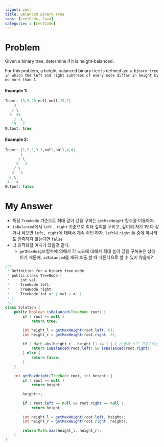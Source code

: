 ```yaml
---
layout: post
title: Balanced Binary Tree
tags: [LeetCode, Java]
categories : [LeetCode]
---
```


# Problem

Given a binary tree, determine if it is height-balanced.

For this problem, a height-balanced binary tree is defined as: `a binary tree in which the left and right subtrees of every node differ in height by no more than 1.`

#### Example 1:

```swift
Input: [3,9,20,null,null,15,7]
    3
   / \
  9  20
    /  \
   15   7
Output: true
```

#### Example 2:

```swift
Input: [1,2,2,3,3,null,null,4,4]
       1
      / \
     2   2
    / \
   3   3
  / \
 4   4
Output: false
```

# My Answer

* 특정 `TreeNode` 기준으로 최대 깊이 값을 구하는 `getMaxHeight` 함수를 이용하자.
* `isBalanced`에서 `left, right` 기준으로 최대 깊이를 구하고, 깊이의 차가 1보다 같거나 작으면 `left, right`에 대해서 계속 확인 하자. `left`나 `right` 둘 중에 하나라도 만족하지 않는다면 `false`
* 더 최적화할 여지가 있을것 같다.
  * `getMaxHeight`함수에 의해서 각 노드에 대해서 최대 높이 값을 구해놓은 상태 이기 때문에, `isBalanced`를 재귀 호출 할 때 다른식으로 할 수 있지 않을까?
  
```java
/**
 * Definition for a binary tree node.
 * public class TreeNode {
 *     int val;
 *     TreeNode left;
 *     TreeNode right;
 *     TreeNode(int x) { val = x; }
 * }
 */
class Solution {
    public boolean isBalanced(TreeNode root) {
        if ( root == null )
            return true;

        int height_l = getMaxHeight(root.left, 0);
        int height_r = getMaxHeight(root.right, 0);
        
        if ( Math.abs(height_r - height_l) <= 1 ) { //현재 노드 기준으로는 만족 했다. left, right 노드에 대해서 확인 하자.
            return isBalanced(root.left) && isBalanced(root.right);    
        } else {
            return false;
        }
    }
    
    int getMaxHeight(TreeNode root, int height) {
        if ( root == null )
            return height;
        
        height++;
            
        if ( root.left == null && root.right == null )
            return height;
        
        int height_l = getMaxHeight(root.left, height);
        int height_r = getMaxHeight(root.right, height);
        
        return Math.max(height_l, height_r);
    }
}
```

